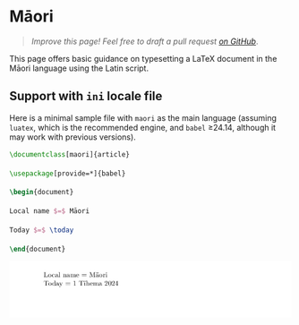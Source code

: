 # Māori

<blockquote>
  <p><em>Improve this page! Feel free to draft a pull request <a href="https://github.com/latex3/babel/tree/docs/docs">on GitHub</a></em>.</p>
</blockquote>

This page offers basic guidance on typesetting a LaTeX document in the
Māori language using the Latin script.

## Support with `ini` locale file

Here is a minimal sample file with `maori` as the main language
(assuming `luatex`, which is the recommended engine, and `babel` ≥24.14,
although it may work with previous versions).

```tex
\documentclass[maori]{article}

\usepackage[provide=*]{babel}

\begin{document}

Local name $=$ Māori

Today $=$ \today

\end{document}
```

![](../media/locale-maori.png)
